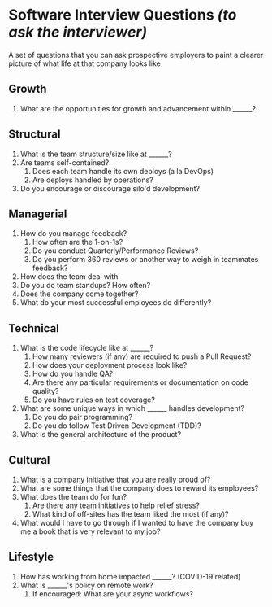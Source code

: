 # Software Interview Questions _(to ask the interviewer)_
A set of questions that you can ask prospective employers to paint a clearer picture of what life at that company looks like

## Growth

1. What are the opportunities for growth and advancement within ______?

## Structural

1. What is the team structure/size like at ______?
1. Are teams self-contained?
    1. Does each team handle its own deploys (a la DevOps)
    1. Are deploys handled by operations?
1. Do you encourage or discourage silo'd development?

## Managerial

1. How do you manage feedback?
    1. How often are the 1-on-1s?
    1. Do you conduct Quarterly/Performance Reviews?
    1. Do you perform 360 reviews or another way to weigh in teammates feedback?
1. How does the team deal with 
1. Do you do team standups? How often?
1. Does the company come together?
1. What do your most successful employees do differently?

## Technical

1. What is the code lifecycle like at ______?
    1. How many reviewers (if any) are required to push a Pull Request?
    1. How does your deployment process look like?
    1. How do you handle QA?
    1. Are there any particular requirements or documentation on code quality?
    1. Do you have rules on test coverage?
1. What are some unique ways in which ______ handles development?
    1. Do you do pair programming?
    1. Do you do follow Test Driven Development (TDD)?
1. What is the general architecture of the product?

## Cultural

1. What is a company initiative that you are really proud of?
1. What are some things that the company does to reward its employees?
1. What does the team do for fun?
    1. Are there any team initiatives to help relief stress?
    1. What kind of off-sites has the team liked the most (if any)?
1. What would I have to go through if I wanted to have the company buy me a book that is very relevant to my job?

## Lifestyle

1. How has working from home impacted ______? (COVID-19 related)
1. What is ______'s policy on remote work?
    1. If encouraged: What are your async workflows? 

